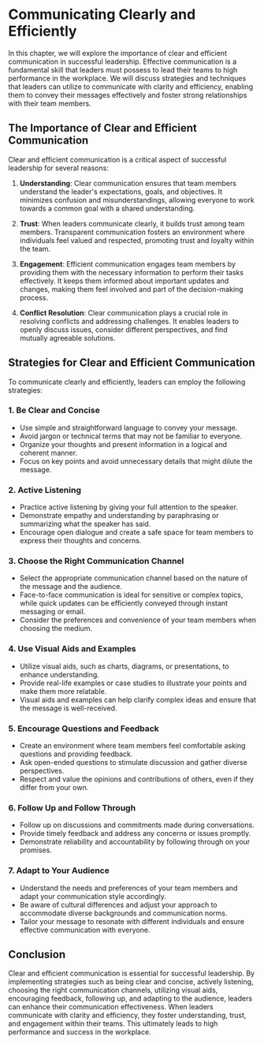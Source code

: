 # Communicating Clearly and Efficiently

In this chapter, we will explore the importance of clear and efficient communication in successful leadership. Effective communication is a fundamental skill that leaders must possess to lead their teams to high performance in the workplace. We will discuss strategies and techniques that leaders can utilize to communicate with clarity and efficiency, enabling them to convey their messages effectively and foster strong relationships with their team members.

## The Importance of Clear and Efficient Communication

Clear and efficient communication is a critical aspect of successful leadership for several reasons:

1. **Understanding**: Clear communication ensures that team members understand the leader's expectations, goals, and objectives. It minimizes confusion and misunderstandings, allowing everyone to work towards a common goal with a shared understanding.
    
2. **Trust**: When leaders communicate clearly, it builds trust among team members. Transparent communication fosters an environment where individuals feel valued and respected, promoting trust and loyalty within the team.
    
3. **Engagement**: Efficient communication engages team members by providing them with the necessary information to perform their tasks effectively. It keeps them informed about important updates and changes, making them feel involved and part of the decision-making process.
    
4. **Conflict Resolution**: Clear communication plays a crucial role in resolving conflicts and addressing challenges. It enables leaders to openly discuss issues, consider different perspectives, and find mutually agreeable solutions.
    

## Strategies for Clear and Efficient Communication

To communicate clearly and efficiently, leaders can employ the following strategies:

### 1\. Be Clear and Concise

- Use simple and straightforward language to convey your message.
- Avoid jargon or technical terms that may not be familiar to everyone.
- Organize your thoughts and present information in a logical and coherent manner.
- Focus on key points and avoid unnecessary details that might dilute the message.

### 2\. Active Listening

- Practice active listening by giving your full attention to the speaker.
- Demonstrate empathy and understanding by paraphrasing or summarizing what the speaker has said.
- Encourage open dialogue and create a safe space for team members to express their thoughts and concerns.

### 3\. Choose the Right Communication Channel

- Select the appropriate communication channel based on the nature of the message and the audience.
- Face-to-face communication is ideal for sensitive or complex topics, while quick updates can be efficiently conveyed through instant messaging or email.
- Consider the preferences and convenience of your team members when choosing the medium.

### 4\. Use Visual Aids and Examples

- Utilize visual aids, such as charts, diagrams, or presentations, to enhance understanding.
- Provide real-life examples or case studies to illustrate your points and make them more relatable.
- Visual aids and examples can help clarify complex ideas and ensure that the message is well-received.

### 5\. Encourage Questions and Feedback

- Create an environment where team members feel comfortable asking questions and providing feedback.
- Ask open-ended questions to stimulate discussion and gather diverse perspectives.
- Respect and value the opinions and contributions of others, even if they differ from your own.

### 6\. Follow Up and Follow Through

- Follow up on discussions and commitments made during conversations.
- Provide timely feedback and address any concerns or issues promptly.
- Demonstrate reliability and accountability by following through on your promises.

### 7\. Adapt to Your Audience

- Understand the needs and preferences of your team members and adapt your communication style accordingly.
- Be aware of cultural differences and adjust your approach to accommodate diverse backgrounds and communication norms.
- Tailor your message to resonate with different individuals and ensure effective communication with everyone.

## Conclusion

Clear and efficient communication is essential for successful leadership. By implementing strategies such as being clear and concise, actively listening, choosing the right communication channels, utilizing visual aids, encouraging feedback, following up, and adapting to the audience, leaders can enhance their communication effectiveness. When leaders communicate with clarity and efficiency, they foster understanding, trust, and engagement within their teams. This ultimately leads to high performance and success in the workplace.

